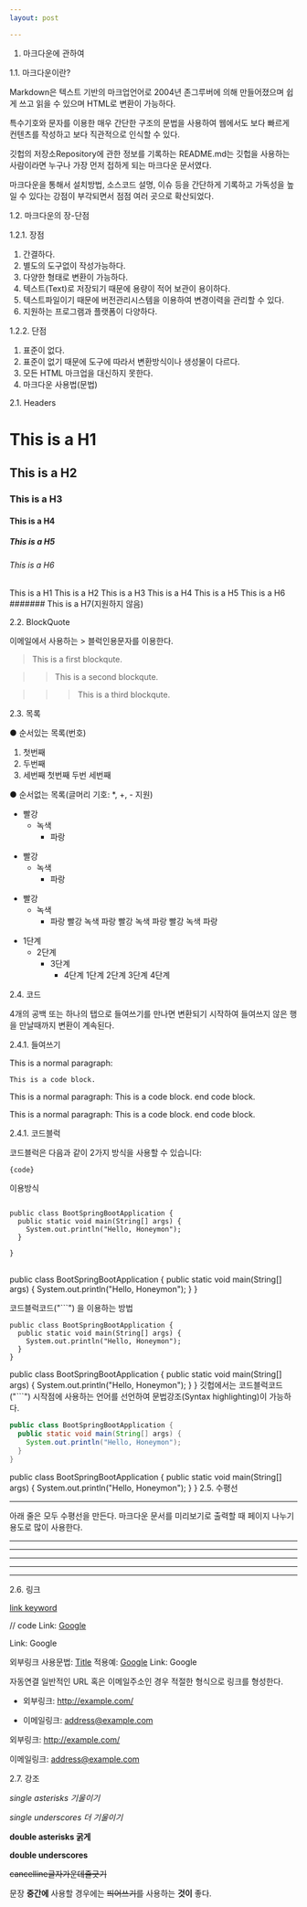 ```yaml
---
layout: post

---
```


1. 마크다운에 관하여   

1.1. 마크다운이란?   

Markdown은 텍스트 기반의 마크업언어로 2004년 존그루버에 의해 만들어졌으며 쉽게 쓰고 읽을 수 있으며 HTML로 변환이 가능하다.    

특수기호와 문자를 이용한 매우 간단한 구조의 문법을 사용하여 웹에서도 보다 빠르게 컨텐츠를 작성하고 보다 직관적으로 인식할 수 있다.    

깃헙의 저장소Repository에 관한 정보를 기록하는 README.md는 깃헙을 사용하는 사람이라면 누구나 가장 먼저 접하게 되는 마크다운 문서였다.   

마크다운을 통해서 설치방법, 소스코드 설명, 이슈 등을 간단하게 기록하고 가독성을 높일 수 있다는 강점이 부각되면서 점점 여러 곳으로 확산되었다.   


1.2. 마크다운의 장-단점   

1.2.1. 장점   

  1. 간결하다.
  2. 별도의 도구없이 작성가능하다.
  3. 다양한 형태로 변환이 가능하다.
  4. 텍스트(Text)로 저장되기 때문에 용량이 적어 보관이 용이하다.
  5. 텍스트파일이기 때문에 버전관리시스템을 이용하여 변경이력을 관리할 수 있다.
  6. 지원하는 프로그램과 플랫폼이 다양하다.   

1.2.2. 단점   

  1. 표준이 없다.
  2. 표준이 없기 때문에 도구에 따라서 변환방식이나 생성물이 다르다.
  3. 모든 HTML 마크업을 대신하지 못한다.
  2. 마크다운 사용법(문법)   

2.1. Headers   

# This is a H1
## This is a H2
### This is a H3
#### This is a H4
##### This is a H5
###### This is a H6
This is a H1
This is a H2
This is a H3
This is a H4
This is a H5
This is a H6
####### This is a H7(지원하지 않음)

2.2. BlockQuote   

이메일에서 사용하는 > 블럭인용문자를 이용한다.

> This is a first blockqute.   

>	> This is a second blockqute.   

>	>	> This is a third blockqute.   



2.3. 목록   

● 순서있는 목록(번호)

1. 첫번째
2. 두번째
3. 세번째
첫번째
두번
세번째


● 순서없는 목록(글머리 기호: *, +, - 지원)
* 빨강
  * 녹색
    * 파랑

+ 빨강
  + 녹색
    + 파랑

- 빨강
  - 녹색
    - 파랑
빨강
녹색
파랑
빨강
녹색
파랑
빨강
녹색
파랑

* 1단계
  - 2단계
    + 3단계
      + 4단계
1단계
2단계
3단계
4단계   

2.4. 코드   

4개의 공백 또는 하나의 탭으로 들여쓰기를 만나면 변환되기 시작하여 들여쓰지 않은 행을 만날때까지 변환이 계속된다.

2.4.1. 들여쓰기   

This is a normal paragraph:

    This is a code block.
 
This is a normal paragraph:
    This is a code block.
end code block.

This is a normal paragraph: This is a code block. end code block.

2.4.1. 코드블럭   

코드블럭은 다음과 같이 2가지 방식을 사용할 수 있습니다:

<pre><code>{code}</code></pre> 이용방식
<pre>
<code>
public class BootSpringBootApplication {
  public static void main(String[] args) {
    System.out.println("Hello, Honeymon");
  }

}
</code>
</pre>

public class BootSpringBootApplication {
  public static void main(String[] args) {
    System.out.println("Hello, Honeymon");
  }
}

코드블럭코드("```") 을 이용하는 방법

```
public class BootSpringBootApplication {
  public static void main(String[] args) {
    System.out.println("Hello, Honeymon");
  }
}
```

public class BootSpringBootApplication {
  public static void main(String[] args) {
    System.out.println("Hello, Honeymon");
  }
}
깃헙에서는 코드블럭코드("```") 시작점에 사용하는 언어를 선언하여 문법강조(Syntax highlighting)이 가능하다.


```java
public class BootSpringBootApplication {
  public static void main(String[] args) {
    System.out.println("Hello, Honeymon");
  }
}
```

public class BootSpringBootApplication {
  public static void main(String[] args) {
    System.out.println("Hello, Honeymon");
  }
}
2.5. 수평선 <hr/>
아래 줄은 모두 수평선을 만든다. 마크다운 문서를 미리보기로 출력할 때 페이지 나누기 용도로 많이 사용한다.

* * *

***

*****

- - -

------------------

2.6. 링크   

[link keyword][id]

[id]: URL "Optional Title here"

// code
Link: [Google][googlelink]

[googlelink]: https://google.com "Go google"
Link: Google

외부링크
사용문법: [Title](link)
적용예: [Google](https://google.com, "google link")
Link: Google

자동연결
일반적인 URL 혹은 이메일주소인 경우 적절한 형식으로 링크를 형성한다.

* 외부링크: <http://example.com/>   

* 이메일링크: <address@example.com>   

외부링크: http://example.com/   

이메일링크: address@example.com   
   

2.7. 강조   

*single asterisks 기울이기*   

_single underscores 더 기울이기_   

**double asterisks 굵게**   

__double underscores__   

~~cancelline글자가운데줄긋기~~   

문장 **중간에** 사용할 경우에는 ~~띄어쓰기를~~ 사용하는 __것이__ 좋다.
